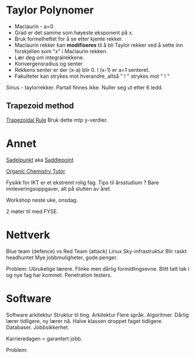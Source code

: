 


# Taylor Polynomer

- Maclaurin - a=0 
- Grad er det samme som høyeste eksponent på x. 
- Bruk formelheftet for å se etter kjente rekker.
- Maclaurin rekker kan **modifiseres** til å bli Taylor rekker ved å sette inn forskjellen som "x" i Maclaurin rekken. 
- Lær deg om integralrekkene.
- Konvergensradius og senter
- Rekkens senter er der (x-a) blir 0. I (x-1) er a=1 senteret. 
- Fakulteter kan strykes mot hverandre, altså " ! " strykes mot " ! "

Sinus - taylorrekker. Partall finnes ikke. Nuller seg ut etter 6 ledd. 

## Trapezoid method
[Trapezoidal Rule](https://en.wikipedia.org/wiki/Trapezoidal_rule)
Bruk dette mtp y-verdier. 


# Annet
[Sadelpunkt](https://no.wikipedia.org/wiki/Sadelpunkt) aka [Saddlepoint](https://en.wikipedia.org/wiki/Saddle_point) 

[Organic Chemistry Tutor](https://www.youtube.com/c/TheOrganicChemistryTutor/videos)

Fysikk for IKT er et ekstremt rolig fag. Tips til årsstudium ? 
Bare innleveringsoppgaver, alt på slutten av året. 

Workshop neste uke, onsdag. 

2 møter til med FYSE. 

# Nettverk

Blue team (defence) vs Red Team (attack)
Linux
Sky-infrastruktur
Blir raskt headhuntet
Mye jobbmuligheter, gode penger.

Problem:
Ubrukelige lærere. Flinke men dårlig formidlingsevne. Blitt tatt tak i og nye fag har kommet. Penetration testers. 

# Software

Software arkitektur
Struktur til ting. Arkitektur
Flere språk.
Algoritmer. Dårlig lærer tidligere, ny lærer nå. Halve klassen droppet faget tidligere. 
Databaser. 
Jobbsikkerhet.

Karrieredagen = garantert jobb. 

Problem:

